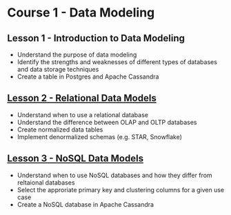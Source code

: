 # Course 1 - Data Modeling 

## Lesson 1 - Introduction to Data Modeling
* Understand the purpose of data modeling
* Identify the strengths and weaknesses of different types of databases and data storage techniques
* Create a table in Postgres and Apache Cassandra

## [Lesson 2 - Relational Data Models](https://github.com/phphoebe/Udacity-Data-Engineering-with-AWS/tree/main/Course%201-Data%20Modeling/Lesson%202-Relational%20Data%20Models)
* Understand when to use a relational database
* Understand the difference between OLAP and OLTP databases
* Create normalized data tables
* Implement denormalized schemas (e.g. STAR, Snowflake)

## [Lesson 3 - NoSQL Data Models](https://github.com/phphoebe/Udacity-Data-Engineering-with-AWS/tree/main/Course%201-Data%20Modeling/Lesson%203-NoSQL%20Data%20Models)
* Understand when to use NoSQL databases and how they differ from reltaional databases
* Select the approriate primary key and clustering columns for a given use case
* Create a NoSQL database in Apache Cassandra
